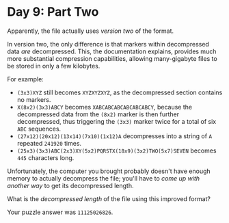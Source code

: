 # Day 9: Part Two

Apparently, the file actually uses *version two* of the format.

In version two, the only difference is that markers within decompressed
data *are* decompressed. This, the documentation explains, provides much
more substantial compression capabilities, allowing many-gigabyte files
to be stored in <span
title="&quot;It's the bomb!&quot;, the documentation claims.">only a few
kilobytes</span>.

For example:

-   `(3x3)XYZ` still becomes `XYZXYZXYZ`, as the decompressed section
    contains no markers.
-   `X(8x2)(3x3)ABCY` becomes `XABCABCABCABCABCABCY`, because the
    decompressed data from the `(8x2)` marker is then further
    decompressed, thus triggering the `(3x3)` marker twice for a total
    of six `ABC` sequences.
-   `(27x12)(20x12)(13x14)(7x10)(1x12)A` decompresses into a string of
    `A` repeated `241920` times.
-   `(25x3)(3x3)ABC(2x3)XY(5x2)PQRSTX(18x9)(3x2)TWO(5x7)SEVEN` becomes
    `445` characters long.

Unfortunately, the computer you brought probably doesn't have enough
memory to actually decompress the file; you'll have to *come up with
another way* to get its decompressed length.

What is the *decompressed length* of the file using this improved
format?

Your puzzle answer was `11125026826`.
